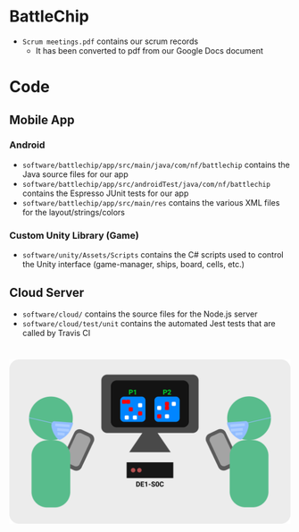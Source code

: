 # BattleChip
* `Scrum meetings.pdf` contains our scrum records
    * It has been converted to pdf from our Google Docs document

# Code
## Mobile App
### Android
* `software/battlechip/app/src/main/java/com/nf/battlechip` contains the Java source files for our app
* `software/battlechip/app/src/androidTest/java/com/nf/battlechip` contains the Espresso JUnit tests for our app
* `software/battlechip/app/src/main/res` contains the various XML files for the layout/strings/colors

### Custom Unity Library (Game)
* `software/unity/Assets/Scripts` contains the C# scripts used to control the Unity interface (game-manager, ships, board, cells, etc.)

## Cloud Server
* `software/cloud/` contains the source files for the Node.js server
* `software/cloud/test/unit` contains the automated Jest tests that are called by Travis CI
#
![Cloud architecture diagram](BattleChip.png)
